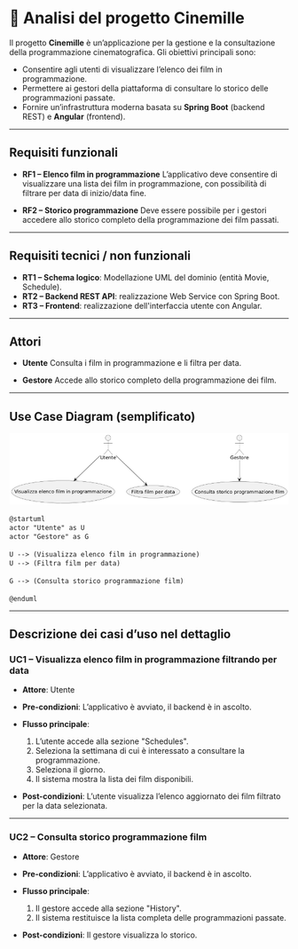# 📑 Analisi del progetto Cinemille

Il progetto **Cinemille** è un’applicazione per la gestione e la consultazione della programmazione cinematografica.
Gli obiettivi principali sono:

* Consentire agli utenti di visualizzare l’elenco dei film in programmazione.
* Permettere ai gestori della piattaforma di consultare lo storico delle programmazioni passate.
* Fornire un’infrastruttura moderna basata su **Spring Boot** (backend REST) e **Angular** (frontend).

---

## Requisiti funzionali

* **RF1 – Elenco film in programmazione**
  L’applicativo deve consentire di visualizzare una lista dei film in programmazione, con possibilità di filtrare per data di inizio/data fine.

* **RF2 – Storico programmazione**
  Deve essere possibile per i gestori accedere allo storico completo della programmazione dei film passati.

---

## Requisiti tecnici / non funzionali

* **RT1 – Schema logico**: Modellazione UML del dominio (entità Movie, Schedule).
* **RT2 – Backend REST API**: realizzazione Web Service con Spring Boot.
* **RT3 – Frontend**: realizzazione dell'interfaccia utente con Angular.

---

## Attori

* **Utente**
  Consulta i film in programmazione e li filtra per data.

* **Gestore**
  Accede allo storico completo della programmazione dei film.

---

## Use Case Diagram (semplificato)

![use_case_diagram.png](uml/use_case_diagram.png)

```plantuml
@startuml
actor "Utente" as U
actor "Gestore" as G

U --> (Visualizza elenco film in programmazione)
U --> (Filtra film per data)

G --> (Consulta storico programmazione film)

@enduml
```

---

## Descrizione dei casi d’uso nel dettaglio

### UC1 – Visualizza elenco film in programmazione filtrando per data

* **Attore**: Utente
* **Pre-condizioni**: L’applicativo è avviato, il backend è in ascolto.
* **Flusso principale**:

    1. L’utente accede alla sezione "Schedules".
    2. Seleziona la settimana di cui è interessato a consultare la programmazione.
    3. Seleziona il giorno.
    4. Il sistema mostra la lista dei film disponibili.
* **Post-condizioni**: L’utente visualizza l’elenco aggiornato dei film filtrato per la data selezionata.

---

### UC2 – Consulta storico programmazione film

* **Attore**: Gestore
* **Pre-condizioni**: L’applicativo è avviato, il backend è in ascolto.
* **Flusso principale**:

    1. Il gestore accede alla sezione "History".
    2. Il sistema restituisce la lista completa delle programmazioni passate.
* **Post-condizioni**: Il gestore visualizza lo storico.